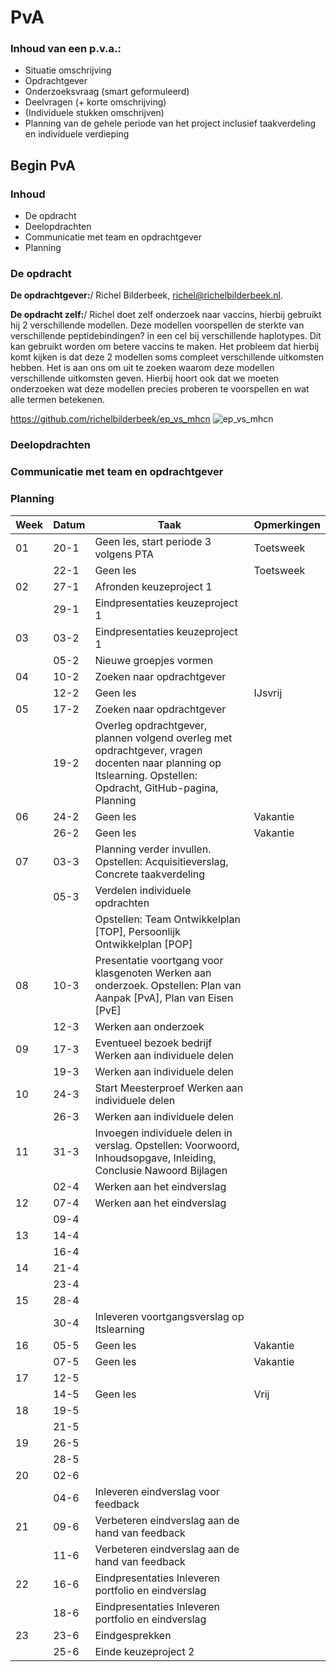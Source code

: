 # PvA

### Inhoud van een p.v.a.:
- Situatie omschrijving
- Opdrachtgever
- Onderzoeksvraag (smart geformuleerd)
- Deelvragen (+ korte omschrijving)
- (Individuele stukken omschrijven)
- Planning van de gehele periode van het project inclusief taakverdeling en individuele verdieping

## Begin PvA
### Inhoud
- De opdracht
- Deelopdrachten
- Communicatie met team en opdrachtgever
- Planning

### De opdracht
**De opdrachtgever:**/
Richel Bilderbeek, richel@richelbilderbeek.nl.

**De opdracht zelf:**/
Richel doet zelf onderzoek naar vaccins, hierbij gebruikt hij 2 verschillende modellen. Deze modellen voorspellen de sterkte van verschillende peptidebindingen? in een cel bij verschillende haplotypes. Dit kan gebruikt worden om betere vaccins te maken. Het probleem dat hierbij komt kijken is dat deze 2 modellen soms compleet verschillende uitkomsten hebben. Het is aan ons om uit te zoeken waarom deze modellen verschillende uitkomsten geven. Hierbij hoort ook dat we moeten onderzoeken wat deze modellen precies proberen te voorspellen en wat alle termen betekenen.

https://github.com/richelbilderbeek/ep_vs_mhcn 
![ep_vs_mhcn](https://user-images.githubusercontent.com/78077905/110243515-a0fe5380-7f52-11eb-97f6-8122c2c06443.png)

### Deelopdrachten

### Communicatie met team en opdrachtgever

### Planning
| Week | Datum | Taak                                                                        | Opmerkingen |
|------|-------|-----------------------------------------------------------------------------|-------------|
| 01   | 20-1  | Geen les, start periode 3 volgens PTA                                       | Toetsweek   |
|      | 22-1  | Geen les                                                                    | Toetsweek   |
| 02   | 27-1  | Afronden keuzeproject 1                                                     |             |
|      | 29-1  | Eindpresentaties keuzeproject 1                                             |             |
| 03   | 03-2  | Eindpresentaties keuzeproject 1                                             |             |
|      | 05-2  | Nieuwe groepjes vormen                                                      |             |
| 04   | 10-2  | Zoeken naar opdrachtgever                                                   |             |
|      | 12-2  | Geen les                                                                    | IJsvrij     |
| 05   | 17-2  | Zoeken naar opdrachtgever                                                   |             |
|      | 19-2  | Overleg opdrachtgever, plannen volgend overleg met opdrachtgever, vragen docenten naar planning op Itslearning. Opstellen: Opdracht, GitHub-pagina, Planning |             |
| 06   | 24-2  | Geen les                                                                    | Vakantie    |
|      | 26-2  | Geen les                                                                    | Vakantie    |
| 07   | 03-3  | Planning verder invullen. Opstellen: Acquisitieverslag, Concrete taakverdeling |             |
|      | 05-3  |  Verdelen individuele opdrachten
|      |       | Opstellen: Team Ontwikkelplan [TOP], Persoonlijk Ontwikkelplan [POP]        |             |
| 08   | 10-3  | Presentatie voortgang voor klasgenoten Werken aan onderzoek. Opstellen: Plan van Aanpak [PvA], Plan van Eisen [PvE] |             |
|      | 12-3  | Werken aan onderzoek                                                        |             |
| 09   | 17-3  | Eventueel bezoek bedrijf Werken aan individuele delen                       |             |
|      | 19-3  | Werken aan individuele delen                                                |             |
| 10   | 24-3  | Start Meesterproef Werken aan individuele delen                             |             |
|      | 26-3  | Werken aan individuele delen                                                |             |
| 11   | 31-3  | Invoegen individuele delen in verslag. Opstellen: Voorwoord, Inhoudsopgave, Inleiding, Conclusie Nawoord Bijlagen |             |
|      | 02-4  | Werken aan het eindverslag                                                  |             |
| 12   | 07-4  | Werken aan het eindverslag                                                  |             |
|      | 09-4  |                                                                             |             |
| 13   | 14-4  |                                                                             |             |
|      | 16-4  |                                                                             |             |
| 14   | 21-4  |                                                                             |             |
|      | 23-4  |                                                                             |             |
| 15   | 28-4  |                                                                             |             |
|      | 30-4  | Inleveren voortgangsverslag op Itslearning                                  |             |
| 16   | 05-5  | Geen les                                                                    | Vakantie    |
|      | 07-5  | Geen les                                                                    | Vakantie    |
| 17   | 12-5  |                                                                             |             |
|      | 14-5  | Geen les                                                                    | Vrij        |
| 18   | 19-5  |                                                                             |             |
|      | 21-5  |                                                                             |             |
| 19   | 26-5  |                                                                             |             |
|      | 28-5  |                                                                             |             | 
| 20   | 02-6  |                                                                             |             |
|      | 04-6  | Inleveren eindverslag voor feedback                                         |             |
| 21   | 09-6  | Verbeteren eindverslag aan de hand van feedback                             |             |
|      | 11-6  | Verbeteren eindverslag aan de hand van feedback                             |             |
| 22   | 16-6  | Eindpresentaties Inleveren portfolio en eindverslag                         |             |
|      | 18-6  | Eindpresentaties Inleveren portfolio en eindverslag                         |             |
| 23   | 23-6  | Eindgesprekken                                                              |             |
|      | 25-6  | Einde keuzeproject 2                                                        |             |
